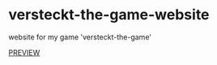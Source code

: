 # versteckt-the-game-website
website for my game 'versteckt-the-game'

[PREVIEW](https://versteckt.blank42.de/)
